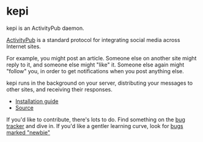 kepi
====

kepi is an ActivityPub daemon.

[ActivityPub](https://www.w3.org/TR/activitypub/) is a standard protocol
for integrating social media across Internet sites.

For example, you might post an article. Someone else on another site
might reply to it, and someone else might "like" it. Someone else again
might "follow" you, in order to get notifications when you post
anything else.

kepi runs in the background on your server, distributing your messages
to other sites, and receiving their responses.

* [Installation guide](docs/installation.md)
* [Source](https://gitlab.com/marnanel/kepi/)

If you'd like to contribute, there's lots to do. Find something on the
[bug tracker](https://gitlab.com/marnanel/kepi/issues?label_name%5B%5D=newbie)
and dive in. If you'd like a gentler learning curve, look
for
[bugs marked "newbie"](https://gitlab.com/marnanel/kepi/issues?label_name%5B%5D=newbie)
